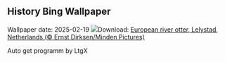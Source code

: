 ## History Bing Wallpaper
Wallpaper date: 2025-02-19
![](https://www.bing.com/th?id=OHR.IceHoleOtter_EN-IN0694843542_UHD.jpg&w=1000)Download: [European river otter, Lelystad, Netherlands (© Ernst Dirksen/Minden Pictures)](https://www.bing.com/th?id=OHR.IceHoleOtter_EN-IN0694843542_UHD.jpg)

Auto get programm by LtgX
